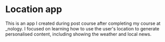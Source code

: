  # Location app

 This is an app I created during post course after completing my course at _nology. 
 I focused on learning how to use the user's location to generate personalised content, including showing the weather and local news. 